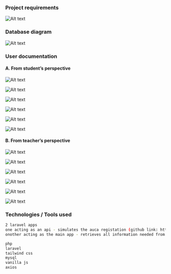 ### Project requirements

![Alt text](reqs-1.JPG)

### Database diagram

![Alt text](erd.JPG)

### User documentation

#### A. From student’s perspective

![Alt text](image.png)

![Alt text](image-1.png)

![Alt text](image-2.png)

![Alt text](image-3.png)

![Alt text](image-4.png)

![Alt text](image-5.png)

#### B. From teacher’s perspective

![Alt text](image-6.png)

![Alt text](image-7.png)

![Alt text](image-8.png)

![Alt text](image-9.png)

![Alt text](image-10.png)

![Alt text](image-11.png)

### Technologies / Tools used

```bash
2 laravel apps
one acting as an api - simulates the auca registation (github link: https://github.com/IrakozeMaurice/auca-registration-api)
onother acting as the main app - retrieves all information needed from the api
```

```bash
php
laravel
tailwind css
mysql
vanilla js
axios
```
